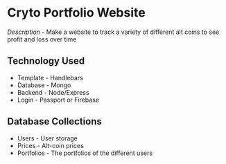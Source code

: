 # Cryto Portfolio Website
*Description* - Make a website to track a variety of different alt coins to see profit and loss over time

## Technology Used
* Template - Handlebars
* Database - Mongo
* Backend - Node/Express
* Login - Passport or Firebase

## Database Collections
* Users - User storage
* Prices - Alt-coin prices
* Portfolios - The portfolios of the different users
